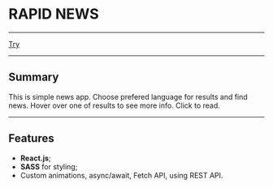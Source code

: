 # RAPID NEWS

---

[Try](https://rapid-news-react.netlify.app/)

---

## Summary

This is simple news app. Choose prefered language for results and find news. Hover over one of results to see more info. Click to read.

---

## Features

- **React.js**;
- **SASS** for styling;
- Custom animations, async/await, Fetch API, using REST API.
